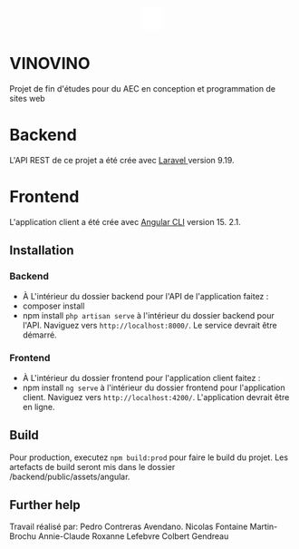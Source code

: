 <p align="center"><a href="https://vinovino.ca" target="_blank"><img src="./frontend/src/assets/logo/logo.svg" 
width="40" 
alt="Laravel 
Logo"></a></p>

# VINOVINO

Projet de fin d'études pour du AEC en conception et programmation de sites web

# Backend

L'API REST de ce projet a été crée avec [Laravel ](https://laravel.com/docs/9.x) version 9.19.

# Frontend

L'application client a été crée avec [Angular CLI](https://github.com/angular/angular-cli) 
version 15.
2.1.

## Installation

### Backend
- À L'intérieur du dossier backend pour l'API de l'application faitez :
- composer install
- npm install
 `php artisan serve` à l'intérieur du dossier backend pour l'API. 
 Naviguez vers `http://localhost:8000/`. Le service devrait être démarré.

### Frontend
- À L'intérieur du dossier frontend pour l'application client faitez :
- npm install
`ng serve` à l'intérieur du dossier frontend pour l'application client.
Naviguez vers `http://localhost:4200/`. L'application devrait être en ligne.

## Build

Pour production, executez `npm build:prod` pour faire le build du projet. Les artefacts
de build seront mis dans le dossier /backend/public/assets/angular.


## Further help

Travail réalisé par:
Pedro Contreras Avendano.
Nicolas Fontaine
Martin-Brochu Annie-Claude
Roxanne Lefebvre
Colbert Gendreau